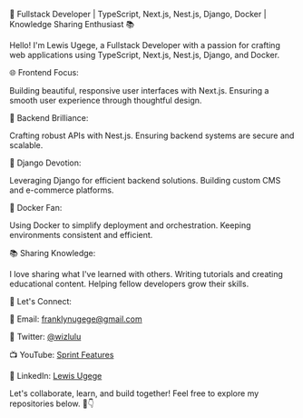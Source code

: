 👋 Fullstack Developer | TypeScript, Next.js, Nest.js, Django, Docker | Knowledge Sharing Enthusiast 📚

Hello! I'm Lewis Ugege, a Fullstack Developer with a passion for crafting web applications using TypeScript, Next.js, Nest.js, Django, and Docker.

🌐 Frontend Focus:

Building beautiful, responsive user interfaces with Next.js.
Ensuring a smooth user experience through thoughtful design.

🧠 Backend Brilliance:

Crafting robust APIs with Nest.js.
Ensuring backend systems are secure and scalable.

🐍 Django Devotion:

Leveraging Django for efficient backend solutions.
Building custom CMS and e-commerce platforms.

🐳 Docker Fan:

Using Docker to simplify deployment and orchestration.
Keeping environments consistent and efficient.

📚 Sharing Knowledge:

I love sharing what I've learned with others.
Writing tutorials and creating educational content.
Helping fellow developers grow their skills.

💬 Let's Connect:

📧 Email: [franklynugege@gmail.com](mailto:franklynugege@gmail.com)

📱 Twitter: [@wizlulu](https://twitter.com/wizlulu)

📺 YouTube: [Sprint Features](https://www.youtube.com/@sprintfeature)

💼 LinkedIn: [Lewis Ugege](https://www.linkedin.com/in/lewis-ugege/)

Let's collaborate, learn, and build together! Feel free to explore my repositories below. 🚀👇
